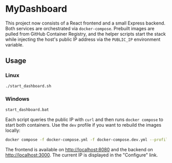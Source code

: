 # MyDashboard

This project now consists of a React frontend and a small Express backend.
Both services are orchestrated via `docker-compose`.
Prebuilt images are pulled from GitHub Container Registry, and the helper
scripts start the stack while injecting the host's public IP address via the
`PUBLIC_IP` environment variable.

## Usage

### Linux

```sh
./start_dashboard.sh
```

### Windows

```bat
start_dashboard.bat
```

Each script queries the public IP with `curl` and then runs `docker compose`
to start both containers. Use the `dev` profile if you want to rebuild the
images locally:

```sh
docker compose -f docker-compose.yml -f docker-compose.dev.yml --profile dev up --build
```

The frontend is available on
[http://localhost:8080](http://localhost:8080) and the backend on
[http://localhost:3000](http://localhost:3000). The current IP is displayed in
the "Configure" link.

